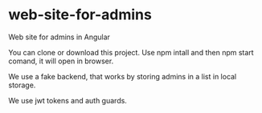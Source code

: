 # web-site-for-admins

Web site for admins in Angular

You can clone or download this project. Use npm intall and then npm start comand, it will open in browser.

We use a fake backend, that works by storing admins in a list in local storage.

We use jwt tokens and auth guards.
